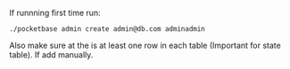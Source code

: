 If runnning first time run:

```
./pocketbase admin create admin@db.com adminadmin
```

Also make sure at the is at least one row in each table (Important for state table). If add manually.

